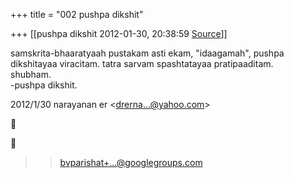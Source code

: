 +++
title = "002 pushpa dikshit"

+++
[[pushpa dikshit	2012-01-30, 20:38:59 [Source](https://groups.google.com/g/bvparishat/c/GHsS3ZasJ2o)]]



samskrita-bhaaratyaah pustakam asti ekam, "idaagamah", pushpa dikshitayaa viracitam. tatra sarvam spashtatayaa pratipaaditam.  
shubham.  
-pushpa dikshit.  
  

2012/1/30 narayanan er \<[drerna...@yahoo.com]()\>  





> 
> > 
> > [bvparishat+...@googlegroups.com]()  
> > 
> > 

  

